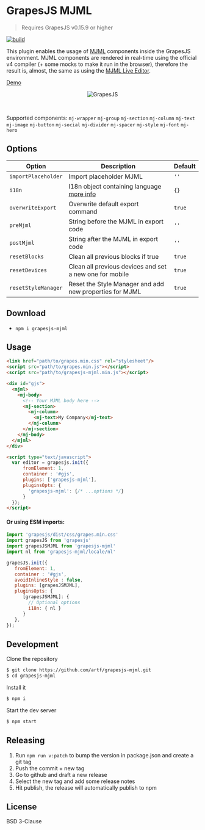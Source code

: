 # GrapesJS MJML

> Requires GrapesJS v0.15.9 or higher

[![build](https://github.com/artf/grapesjs-mjml/workflows/build/badge.svg)](https://github.com/artf/grapesjs-mjml/actions)

This plugin enables the usage of [MJML](https://mjml.io/) components inside the GrapesJS environment. MJML components are rendered in real-time using the official v4 compiler (+ some mocks to make it run in the browser), therefore the result is, almost, the same as using the [MJML Live Editor](https://mjml.io/try-it-live).


[Demo](http://grapesjs.com/demo-mjml.html)
<p align="center"><img src="http://grapesjs.com/img/grapesjs-mjml-demo.jpg" alt="GrapesJS" align="center"/></p>
<br/>

Supported components:
`mj-wrapper`
`mj-group`
`mj-section`
`mj-column`
`mj-text`
`mj-image`
`mj-button`
`mj-social`
`mj-divider`
`mj-spacer`
`mj-style`
`mj-font`
`mj-hero`


## Options

|Option|Description|Default|
|-|-|-
|`importPlaceholder`|Import placeholder MJML|`''`|
|`i18n`|I18n object containing language [more info](https://grapesjs.com/docs/modules/I18n.html#configuration)|`{}`|
|`overwriteExport`|Overwrite default export command|`true`|
|`preMjml`|String before the MJML in export code|`''`|
|`postMjml`|String after the MJML in export code|`''`|
|`resetBlocks`|Clean all previous blocks if true|`true`|
|`resetDevices`|Clean all previous devices and set a new one for mobile|`true`|,
|`resetStyleManager`|Reset the Style Manager and add new properties for MJML|`true`|,


## Download

* `npm i grapesjs-mjml`



## Usage

```html
<link href="path/to/grapes.min.css" rel="stylesheet"/>
<script src="path/to/grapes.min.js"></script>
<script src="path/to/grapesjs-mjml.min.js"></script>

<div id="gjs">
  <mjml>
    <mj-body>
      <!-- Your MJML body here -->
      <mj-section>
        <mj-column>
          <mj-text>My Company</mj-text>
        </mj-column>
      </mj-section>
    </mj-body>
  </mjml>
</div>

<script type="text/javascript">
  var editor = grapesjs.init({
      fromElement: 1,
      container : '#gjs',
      plugins: ['grapesjs-mjml'],
      pluginsOpts: {
        'grapesjs-mjml': {/* ...options */}
      }
  });
</script>
```

#### Or using ESM imports:

```js
import 'grapesjs/dist/css/grapes.min.css'
import grapesJS from 'grapesjs'
import grapesJSMJML from 'grapesjs-mjml'
import nl from 'grapesjs-mjml/locale/nl'

grapesJS.init({
   fromElement: 1,
   container : '#gjs',
   avoidInlineStyle : false,
   plugins: [grapesJSMJML],
   pluginsOpts: {
      [grapesJSMJML]: {
        // Optional options
        i18n: { nl }
      }
   },
});
```


## Development

Clone the repository

```sh
$ git clone https://github.com/artf/grapesjs-mjml.git
$ cd grapesjs-mjml
```

Install it

```sh
$ npm i
```

Start the dev server

```sh
$ npm start
```

## Releasing

1) Run `npm run v:patch` to bump the version in package.json and create a git tag
2) Push the commit + new tag
3) Go to github and draft a new release
4) Select the new tag and add some release notes
5) Hit publish, the release will automatically publish to npm

## License

BSD 3-Clause
